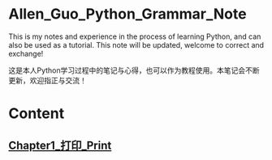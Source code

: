 # Allen_Guo_Python_Grammar_Note

This is my notes and experience in the process of learning Python, and can also be used as a tutorial. This note will be updated, welcome to correct and exchange!

这是本人Python学习过程中的笔记与心得，也可以作为教程使用。本笔记会不断更新，欢迎指正与交流！

# Content
## [Chapter1_打印_Print](/Chapter1_打印_Print)


